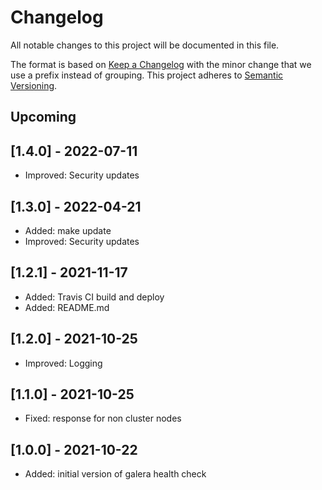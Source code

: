 # Changelog
All notable changes to this project will be documented in this file.

The format is based on [Keep a Changelog](https://keepachangelog.com/en/1.0.0/) with the minor change that we use a prefix instead of grouping.
This project adheres to [Semantic Versioning](https://semver.org/spec/v2.0.0.html).

## Upcoming

## [1.4.0] - 2022-07-11
- Improved: Security updates

## [1.3.0] - 2022-04-21
- Added: make update
- Improved: Security updates

## [1.2.1] - 2021-11-17
- Added: Travis CI build and deploy
- Added: README.md

## [1.2.0] - 2021-10-25
- Improved: Logging

## [1.1.0] - 2021-10-25
- Fixed: response for non cluster nodes

## [1.0.0] - 2021-10-22
- Added: initial version of galera health check
